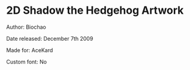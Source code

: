 # 2D Shadow the Hedgehog Artwork

Author: Biochao

Date released: December 7th 2009

Made for: AceKard

Custom font: No
